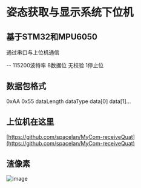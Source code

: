 姿态获取与显示系统下位机
==

基于STM32和MPU6050
--
通过串口与上位机通信

--
115200波特率 8数据位 无校验 1停止位

数据包格式
--
0xAA 0x55 dataLength dataType data[0] data[1]... 

上位机在这里
--
[https://github.com/spacelan/MyCom-receiveQuat](https://github.com/spacelan/MyCom-receiveQuat)</br>

渣像素
--
![image](https://github.com/spacelan/MPU6050ForStm32/raw/master/IMG_20140222_113035.jpg "image")



